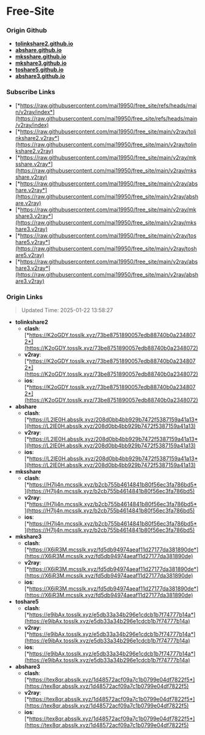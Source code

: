 # Free-Site

### Origin Github

- [**tolinkshare2.github.io**](https://github.com/tolinkshare2/tolinkshare2.github.io)
- [**abshare.github.io**](https://github.com/abshare/abshare.github.io)
- [**mksshare.github.io**](https://github.com/mksshare/mksshare.github.io)
- [**mkshare3.github.io**](https://github.com/mkshare3/mkshare3.github.io)
- [**toshare5.github.io**](https://github.com/toshare5/toshare5.github.io)
- [**abshare3.github.io**](https://github.com/abshare3/abshare3.github.io)

### Subscribe Links

- [*https://raw.githubusercontent.com/mai19950/free_site/refs/heads/main/v2ray/index*](https://raw.githubusercontent.com/mai19950/free_site/refs/heads/main/v2ray/index)
- [*https://raw.githubusercontent.com/mai19950/free_site/main/v2ray/tolinkshare2.v2ray*](https://raw.githubusercontent.com/mai19950/free_site/main/v2ray/tolinkshare2.v2ray)
- [*https://raw.githubusercontent.com/mai19950/free_site/main/v2ray/mksshare.v2ray*](https://raw.githubusercontent.com/mai19950/free_site/main/v2ray/mksshare.v2ray)
- [*https://raw.githubusercontent.com/mai19950/free_site/main/v2ray/abshare.v2ray*](https://raw.githubusercontent.com/mai19950/free_site/main/v2ray/abshare.v2ray)
- [*https://raw.githubusercontent.com/mai19950/free_site/main/v2ray/mkshare3.v2ray*](https://raw.githubusercontent.com/mai19950/free_site/main/v2ray/mkshare3.v2ray)
- [*https://raw.githubusercontent.com/mai19950/free_site/main/v2ray/toshare5.v2ray*](https://raw.githubusercontent.com/mai19950/free_site/main/v2ray/toshare5.v2ray)
- [*https://raw.githubusercontent.com/mai19950/free_site/main/v2ray/abshare3.v2ray*](https://raw.githubusercontent.com/mai19950/free_site/main/v2ray/abshare3.v2ray)

### Origin Links

> Updated Time: 2025-01-22 13:58:27

- **tolinkshare2**
  - **clash**: [*https://K2oGDY.tosslk.xyz/73be8751890057edb88740b0a2348072*](https://K2oGDY.tosslk.xyz/73be8751890057edb88740b0a2348072)
  - **v2ray**: [*https://K2oGDY.tosslk.xyz/73be8751890057edb88740b0a2348072*](https://K2oGDY.tosslk.xyz/73be8751890057edb88740b0a2348072)
  - **ios**: [*https://K2oGDY.tosslk.xyz/73be8751890057edb88740b0a2348072*](https://K2oGDY.tosslk.xyz/73be8751890057edb88740b0a2348072)
- **abshare**
  - **clash**: [*https://L2IE0H.absslk.xyz/208d0bb4bb929b7472f5387159a41a13*](https://L2IE0H.absslk.xyz/208d0bb4bb929b7472f5387159a41a13)
  - **v2ray**: [*https://L2IE0H.absslk.xyz/208d0bb4bb929b7472f5387159a41a13*](https://L2IE0H.absslk.xyz/208d0bb4bb929b7472f5387159a41a13)
  - **ios**: [*https://L2IE0H.absslk.xyz/208d0bb4bb929b7472f5387159a41a13*](https://L2IE0H.absslk.xyz/208d0bb4bb929b7472f5387159a41a13)
- **mksshare**
  - **clash**: [*https://H7lj4n.mcsslk.xyz/b2cb755b4614841b80f56ec3fa786bd5*](https://H7lj4n.mcsslk.xyz/b2cb755b4614841b80f56ec3fa786bd5)
  - **v2ray**: [*https://H7lj4n.mcsslk.xyz/b2cb755b4614841b80f56ec3fa786bd5*](https://H7lj4n.mcsslk.xyz/b2cb755b4614841b80f56ec3fa786bd5)
  - **ios**: [*https://H7lj4n.mcsslk.xyz/b2cb755b4614841b80f56ec3fa786bd5*](https://H7lj4n.mcsslk.xyz/b2cb755b4614841b80f56ec3fa786bd5)
- **mkshare3**
  - **clash**: [*https://X6iR3M.mcsslk.xyz/fd5db94974aeaf11d27177da381890de*](https://X6iR3M.mcsslk.xyz/fd5db94974aeaf11d27177da381890de)
  - **v2ray**: [*https://X6iR3M.mcsslk.xyz/fd5db94974aeaf11d27177da381890de*](https://X6iR3M.mcsslk.xyz/fd5db94974aeaf11d27177da381890de)
  - **ios**: [*https://X6iR3M.mcsslk.xyz/fd5db94974aeaf11d27177da381890de*](https://X6iR3M.mcsslk.xyz/fd5db94974aeaf11d27177da381890de)
- **toshare5**
  - **clash**: [*https://e9ibAx.tosslk.xyz/e5db33a34b296e1cdcb1b7f74777b14a*](https://e9ibAx.tosslk.xyz/e5db33a34b296e1cdcb1b7f74777b14a)
  - **v2ray**: [*https://e9ibAx.tosslk.xyz/e5db33a34b296e1cdcb1b7f74777b14a*](https://e9ibAx.tosslk.xyz/e5db33a34b296e1cdcb1b7f74777b14a)
  - **ios**: [*https://e9ibAx.tosslk.xyz/e5db33a34b296e1cdcb1b7f74777b14a*](https://e9ibAx.tosslk.xyz/e5db33a34b296e1cdcb1b7f74777b14a)
- **abshare3**
  - **clash**: [*https://tex8qr.absslk.xyz/1d48572acf09a7c1b0799e04df7822f5*](https://tex8qr.absslk.xyz/1d48572acf09a7c1b0799e04df7822f5)
  - **v2ray**: [*https://tex8qr.absslk.xyz/1d48572acf09a7c1b0799e04df7822f5*](https://tex8qr.absslk.xyz/1d48572acf09a7c1b0799e04df7822f5)
  - **ios**: [*https://tex8qr.absslk.xyz/1d48572acf09a7c1b0799e04df7822f5*](https://tex8qr.absslk.xyz/1d48572acf09a7c1b0799e04df7822f5)
